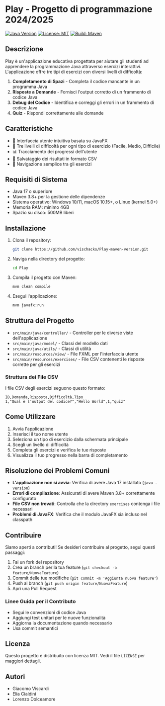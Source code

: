 


          
# Play - Progetto di programmazione 2024/2025

[![Java Version](https://img.shields.io/badge/Java-17%2B-blue.svg)](https://www.oracle.com/java/)
[![License: MIT](https://img.shields.io/badge/License-MIT-yellow.svg)](https://opensource.org/licenses/MIT)
[![Build: Maven](https://img.shields.io/badge/Build-Maven-green.svg)](https://maven.apache.org/)

## Descrizione
Play è un'applicazione educativa progettata per aiutare gli studenti ad apprendere la programmazione Java attraverso esercizi interattivi. L'applicazione offre tre tipi di esercizi con diversi livelli di difficoltà:

1. **Completamento di Spazi** - Completa il codice mancante in un programma Java
2. **Risposte a Domande** - Fornisci l'output corretto di un frammento di codice Java
3. **Debug del Codice** - Identifica e correggi gli errori in un frammento di codice Java
4. **Quiz** - Rispondi correttamente alle domande

## Caratteristiche
- 🎨 Interfaccia utente intuitiva basata su JavaFX
- 🎯 Tre livelli di difficoltà per ogni tipo di esercizio (Facile, Medio, Difficile)
- 📊 Tracciamento dei progressi dell'utente
- 💾 Salvataggio dei risultati in formato CSV
- 🔄 Navigazione semplice tra gli esercizi

## Requisiti di Sistema
- Java 17 o superiore
- Maven 3.8+ per la gestione delle dipendenze
- Sistema operativo: Windows 10/11, macOS 10.15+, o Linux (kernel 5.0+)
- Memoria RAM: minimo 4GB
- Spazio su disco: 500MB liberi

## Installazione
1. Clona il repository:
   ```bash
   git clone https://github.com/vischacks/Play-maven-version.git
   ```
2. Naviga nella directory del progetto:
   ```bash
   cd Play
   ```
3. Compila il progetto con Maven:
   ```bash
   mvn clean compile
   ```
4. Esegui l'applicazione:
   ```bash
   mvn javafx:run
   ```

## Struttura del Progetto
- `src/main/java/controller/` - Controller per le diverse viste dell'applicazione
- `src/main/java/model/` - Classi del modello dati
- `src/main/java/utils/` - Classi di utilità
- `src/main/resources/view/` - File FXML per l'interfaccia utente
- `src/main/resources/exercises/` - File CSV contenenti le risposte corrette per gli esercizi

### Struttura dei File CSV
I file CSV degli esercizi seguono questo formato:
```csv
ID,Domanda,Risposta,Difficoltà,Tipo
1,"Qual è l'output del codice?","Hello World",1,"quiz"
```

## Come Utilizzare
1. Avvia l'applicazione
2. Inserisci il tuo nome utente
3. Seleziona un tipo di esercizio dalla schermata principale
4. Scegli un livello di difficoltà
5. Completa gli esercizi e verifica le tue risposte
6. Visualizza il tuo progresso nella barra di completamento

## Risoluzione dei Problemi Comuni
- **L'applicazione non si avvia**: Verifica di avere Java 17 installato (`java -version`)
- **Errori di compilazione**: Assicurati di avere Maven 3.8+ correttamente configurato
- **File CSV non trovati**: Controlla che la directory `exercises` contenga i file necessari
- **Problemi di JavaFX**: Verifica che il modulo JavaFX sia incluso nel classpath

## Contribuire
Siamo aperti a contributi! Se desideri contribuire al progetto, segui questi passaggi:
1. Fai un fork del repository
2. Crea un branch per la tua feature (`git checkout -b feature/NuovaFeature`)
3. Commit delle tue modifiche (`git commit -m 'Aggiunta nuova feature'`)
4. Push al branch (`git push origin feature/NuovaFeature`)
5. Apri una Pull Request

### Linee Guida per il Contributo
- Segui le convenzioni di codice Java
- Aggiungi test unitari per le nuove funzionalità
- Aggiorna la documentazione quando necessario
- Usa commit semantici

## Licenza
Questo progetto è distribuito con licenza MIT. Vedi il file `LICENSE` per maggiori dettagli.

## Autori
- Giacomo Viscardi
- Elia Cialdini
- Lorenzo Dolceamore


